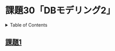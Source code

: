 # 課題30「DBモデリング2」

<!-- START doctoc generated TOC please keep comment here to allow auto update -->
<!-- DON'T EDIT THIS SECTION, INSTEAD RE-RUN doctoc TO UPDATE -->
<details>
<summary>Table of Contents</summary>

- [課題1](#%E8%AA%B2%E9%A1%8C1)

</details>
<!-- END doctoc generated TOC please keep comment here to allow auto update -->

## [課題1](./task_1)
